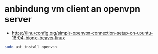 # anbindung vm client an openvpn server

- https://linuxconfig.org/simple-openvpn-connection-setup-on-ubuntu-18-04-bionic-beaver-linux

````bash
sudo apt install openvpn
````